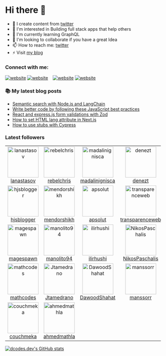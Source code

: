 # Hi there 👋

- 📕 I create content from [twitter](https://x.com/dcodesdev)
- 👀 I&apos;m interested in Building full stack apps that help others
- 🌱 I&apos;m currently learning GraphQL
- 💞️ I&apos;m looking to collaborate if you have a great Idea
- 📫 How to reach me: [twitter](https://x.com/dcodesdev)
- ⚡ Visit [my blog](https://dcodes.dev)

### Connect with me:

[![website](./img/globe-light.svg)](https://dcodes.dev#gh-light-mode-only)
[![website](./img/globe-dark.svg)](https://dcodes.dev#gh-dark-mode-only)
&nbsp;&nbsp;
[![website](./img/twitter-light.svg)](https://x.com/dcodesdev#gh-light-mode-only)
[![website](./img/twitter-dark.svg)](https://x.com/dcodesdev#gh-dark-mode-only)

### 📚 My latest blog posts

<!-- BLOG-POST-LIST:START -->
- [Semantic search with Node.js and LangChain](https://dev.to/dcodes/semantic-search-with-nodejs-and-langchain-2f7n)
- [Write better code by following these JavaScript best practices](https://dev.to/dcodes/write-better-code-by-following-these-javascript-best-practices-25mp)
- [React and express.js form validations with Zod](https://dev.to/dcodes/react-and-expressjs-form-validations-with-zod-2998)
- [How to set HTML lang attribute in Next.js](https://dev.to/dcodes/how-to-set-html-lang-attribute-in-nextjs-39bg)
- [How to use stubs with Cypress](https://dev.to/dcodes/how-to-use-stub-with-cypress-24he)
<!-- BLOG-POST-LIST:END -->

### Latest followers

<!-- FOLLOWER-LIST:START -->
<table>
  <tr>

<td align="center">
     <a href="https://github.com/lanastasov">
       <img src="https://avatars.githubusercontent.com/u/385682?v=4" width="100px;" alt="lanastasov"/>
     </a>
     <br />
     <a href="https://github.com/lanastasov">lanastasov</a>
  </td>
		
<td align="center">
     <a href="https://github.com/rebelchris">
       <img src="https://avatars.githubusercontent.com/u/554874?v=4" width="100px;" alt="rebelchris"/>
     </a>
     <br />
     <a href="https://github.com/rebelchris">rebelchris</a>
  </td>
		
<td align="center">
     <a href="https://github.com/madalinignisca">
       <img src="https://avatars.githubusercontent.com/u/619561?v=4" width="100px;" alt="madalinignisca"/>
     </a>
     <br />
     <a href="https://github.com/madalinignisca">madalinignisca</a>
  </td>
		
<td align="center">
     <a href="https://github.com/denezt">
       <img src="https://avatars.githubusercontent.com/u/635974?v=4" width="100px;" alt="denezt"/>
     </a>
     <br />
     <a href="https://github.com/denezt">denezt</a>
  </td>
		
<td align="center">
     <a href="https://github.com/pqzada">
       <img src="https://avatars.githubusercontent.com/u/947101?v=4" width="100px;" alt="pqzada"/>
     </a>
     <br />
     <a href="https://github.com/pqzada">pqzada</a>
  </td>
		
<td align="center">
     <a href="https://github.com/rene-perez">
       <img src="https://avatars.githubusercontent.com/u/1216043?v=4" width="100px;" alt="rene-perez"/>
     </a>
     <br />
     <a href="https://github.com/rene-perez">rene-perez</a>
  </td>
		
<td align="center">
     <a href="https://github.com/dumindu">
       <img src="https://avatars.githubusercontent.com/u/1280428?v=4" width="100px;" alt="dumindu"/>
     </a>
     <br />
     <a href="https://github.com/dumindu">dumindu</a>
  </td>
		  </tr>
  <tr>

<td align="center">
     <a href="https://github.com/hjsblogger">
       <img src="https://avatars.githubusercontent.com/u/1688653?v=4" width="100px;" alt="hjsblogger"/>
     </a>
     <br />
     <a href="https://github.com/hjsblogger">hjsblogger</a>
  </td>
		
<td align="center">
     <a href="https://github.com/mendorshikh">
       <img src="https://avatars.githubusercontent.com/u/1748857?v=4" width="100px;" alt="mendorshikh"/>
     </a>
     <br />
     <a href="https://github.com/mendorshikh">mendorshikh</a>
  </td>
		
<td align="center">
     <a href="https://github.com/apsolut">
       <img src="https://avatars.githubusercontent.com/u/1828768?v=4" width="100px;" alt="apsolut"/>
     </a>
     <br />
     <a href="https://github.com/apsolut">apsolut</a>
  </td>
		
<td align="center">
     <a href="https://github.com/transparenceweb">
       <img src="https://avatars.githubusercontent.com/u/2863273?v=4" width="100px;" alt="transparenceweb"/>
     </a>
     <br />
     <a href="https://github.com/transparenceweb">transparenceweb</a>
  </td>
		
<td align="center">
     <a href="https://github.com/halilertekin">
       <img src="https://avatars.githubusercontent.com/u/6492740?v=4" width="100px;" alt="halilertekin"/>
     </a>
     <br />
     <a href="https://github.com/halilertekin">halilertekin</a>
  </td>
		
<td align="center">
     <a href="https://github.com/saif71">
       <img src="https://avatars.githubusercontent.com/u/6561498?v=4" width="100px;" alt="saif71"/>
     </a>
     <br />
     <a href="https://github.com/saif71">saif71</a>
  </td>
		
<td align="center">
     <a href="https://github.com/Leonardoleo">
       <img src="https://avatars.githubusercontent.com/u/8860006?v=4" width="100px;" alt="Leonardoleo"/>
     </a>
     <br />
     <a href="https://github.com/Leonardoleo">Leonardoleo</a>
  </td>
		  </tr>
  <tr>

<td align="center">
     <a href="https://github.com/magespawn">
       <img src="https://avatars.githubusercontent.com/u/9950525?v=4" width="100px;" alt="magespawn"/>
     </a>
     <br />
     <a href="https://github.com/magespawn">magespawn</a>
  </td>
		
<td align="center">
     <a href="https://github.com/manolito94">
       <img src="https://avatars.githubusercontent.com/u/10547923?v=4" width="100px;" alt="manolito94"/>
     </a>
     <br />
     <a href="https://github.com/manolito94">manolito94</a>
  </td>
		
<td align="center">
     <a href="https://github.com/ilirhushi">
       <img src="https://avatars.githubusercontent.com/u/10850562?v=4" width="100px;" alt="ilirhushi"/>
     </a>
     <br />
     <a href="https://github.com/ilirhushi">ilirhushi</a>
  </td>
		
<td align="center">
     <a href="https://github.com/NikosPaschalis">
       <img src="https://avatars.githubusercontent.com/u/11801323?v=4" width="100px;" alt="NikosPaschalis"/>
     </a>
     <br />
     <a href="https://github.com/NikosPaschalis">NikosPaschalis</a>
  </td>
		
<td align="center">
     <a href="https://github.com/gaandurian">
       <img src="https://avatars.githubusercontent.com/u/11878214?v=4" width="100px;" alt="gaandurian"/>
     </a>
     <br />
     <a href="https://github.com/gaandurian">gaandurian</a>
  </td>
		
<td align="center">
     <a href="https://github.com/simonsynnes">
       <img src="https://avatars.githubusercontent.com/u/12892394?v=4" width="100px;" alt="simonsynnes"/>
     </a>
     <br />
     <a href="https://github.com/simonsynnes">simonsynnes</a>
  </td>
		
<td align="center">
     <a href="https://github.com/julesvcode">
       <img src="https://avatars.githubusercontent.com/u/16637698?v=4" width="100px;" alt="julesvcode"/>
     </a>
     <br />
     <a href="https://github.com/julesvcode">julesvcode</a>
  </td>
		  </tr>
  <tr>

<td align="center">
     <a href="https://github.com/mathcodes">
       <img src="https://avatars.githubusercontent.com/u/17928947?v=4" width="100px;" alt="mathcodes"/>
     </a>
     <br />
     <a href="https://github.com/mathcodes">mathcodes</a>
  </td>
		
<td align="center">
     <a href="https://github.com/Jtamedrano">
       <img src="https://avatars.githubusercontent.com/u/18637520?v=4" width="100px;" alt="Jtamedrano"/>
     </a>
     <br />
     <a href="https://github.com/Jtamedrano">Jtamedrano</a>
  </td>
		
<td align="center">
     <a href="https://github.com/DawoodShahat">
       <img src="https://avatars.githubusercontent.com/u/19612755?v=4" width="100px;" alt="DawoodShahat"/>
     </a>
     <br />
     <a href="https://github.com/DawoodShahat">DawoodShahat</a>
  </td>
		
<td align="center">
     <a href="https://github.com/manssorr">
       <img src="https://avatars.githubusercontent.com/u/19681362?v=4" width="100px;" alt="manssorr"/>
     </a>
     <br />
     <a href="https://github.com/manssorr">manssorr</a>
  </td>
		
<td align="center">
     <a href="https://github.com/edermarcos">
       <img src="https://avatars.githubusercontent.com/u/20048905?v=4" width="100px;" alt="edermarcos"/>
     </a>
     <br />
     <a href="https://github.com/edermarcos">edermarcos</a>
  </td>
		
<td align="center">
     <a href="https://github.com/Thavarajan">
       <img src="https://avatars.githubusercontent.com/u/20735810?v=4" width="100px;" alt="Thavarajan"/>
     </a>
     <br />
     <a href="https://github.com/Thavarajan">Thavarajan</a>
  </td>
		
<td align="center">
     <a href="https://github.com/chrislanejones">
       <img src="https://avatars.githubusercontent.com/u/20934134?v=4" width="100px;" alt="chrislanejones"/>
     </a>
     <br />
     <a href="https://github.com/chrislanejones">chrislanejones</a>
  </td>
		  </tr>
  <tr>

<td align="center">
     <a href="https://github.com/couchmeka">
       <img src="https://avatars.githubusercontent.com/u/21232416?v=4" width="100px;" alt="couchmeka"/>
     </a>
     <br />
     <a href="https://github.com/couchmeka">couchmeka</a>
  </td>
		
<td align="center">
     <a href="https://github.com/ahmedmathla">
       <img src="https://avatars.githubusercontent.com/u/23425290?v=4" width="100px;" alt="ahmedmathla"/>
     </a>
     <br />
     <a href="https://github.com/ahmedmathla">ahmedmathla</a>
  </td>
		  </tr>
</table>
<!-- FOLLOWER-LIST:END -->

[![dcodes.dev's GitHub stats](https://github-readme-stats.vercel.app/api?username=dcodesdev)](https://github.com/anuraghazra/github-readme-stats)
